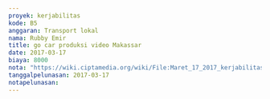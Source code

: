 ```yaml
---
proyek: kerjabilitas
kode: B5
anggaran: Transport lokal
nama: Rubby Emir
title: go car produksi video Makassar
date: 2017-03-17
biaya: 8000
nota: "https://wiki.ciptamedia.org/wiki/File:Maret_17_2017_kerjabilitas_B5_produksi_video_makassar_rubby.png"
tanggalpelunasan: 2017-03-17
notapelunasan:
---
```

